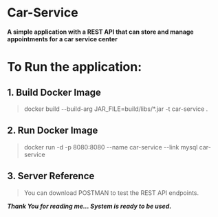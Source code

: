 # Car-Service
**A simple application with a REST API that can store and manage appointments for a car service center**

# To Run the application:

## 1. Build Docker Image
  
  > docker build --build-arg JAR_FILE=build/libs/\*.jar -t car-service .

## 2. Run Docker Image

 > docker run -d -p 8080:8080 --name car-service --link mysql car-service

## 3. Server Reference
  > You can download POSTMAN to test the REST API endpoints.


***Thank You for reading me... System is ready to be used.***
